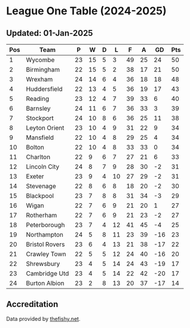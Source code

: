# League One Table (2024-2025)
## Updated: 01-Jan-2025

| Pos | Team | P | W | D | L | F | A | GD | Pts |
| --- | --- | --- | --- | --- | --- | --- | --- | --- | --- |
| 1 | Wycombe | 23 | 15 | 5 | 3 | 49 | 25 | 24 | 50 |
| 2 | Birmingham | 22 | 15 | 5 | 2 | 38 | 17 | 21 | 50 |
| 3 | Wrexham | 24 | 14 | 6 | 4 | 36 | 18 | 18 | 48 |
| 4 | Huddersfield | 22 | 13 | 4 | 5 | 36 | 19 | 17 | 43 |
| 5 | Reading | 23 | 12 | 4 | 7 | 39 | 33 | 6 | 40 |
| 6 | Barnsley | 24 | 11 | 6 | 7 | 36 | 33 | 3 | 39 |
| 7 | Stockport | 24 | 10 | 8 | 6 | 36 | 25 | 11 | 38 |
| 8 | Leyton Orient | 23 | 10 | 4 | 9 | 31 | 22 | 9 | 34 |
| 9 | Mansfield | 22 | 10 | 4 | 8 | 29 | 25 | 4 | 34 |
| 10 | Bolton | 22 | 10 | 4 | 8 | 33 | 33 | 0 | 34 |
| 11 | Charlton | 22 | 9 | 6 | 7 | 27 | 21 | 6 | 33 |
| 12 | Lincoln City | 24 | 8 | 7 | 9 | 28 | 30 | -2 | 31 |
| 13 | Exeter | 23 | 9 | 4 | 10 | 27 | 29 | -2 | 31 |
| 14 | Stevenage | 22 | 8 | 6 | 8 | 18 | 20 | -2 | 30 |
| 15 | Blackpool | 23 | 7 | 8 | 8 | 31 | 34 | -3 | 29 |
| 16 | Wigan | 22 | 7 | 6 | 9 | 21 | 20 | 1 | 27 |
| 17 | Rotherham | 22 | 7 | 6 | 9 | 21 | 23 | -2 | 27 |
| 18 | Peterborough | 23 | 7 | 4 | 12 | 41 | 45 | -4 | 25 |
| 19 | Northampton | 24 | 5 | 8 | 11 | 23 | 39 | -16 | 23 |
| 20 | Bristol Rovers | 23 | 6 | 4 | 13 | 21 | 38 | -17 | 22 |
| 21 | Crawley Town | 22 | 5 | 5 | 12 | 24 | 40 | -16 | 20 |
| 22 | Shrewsbury | 23 | 4 | 5 | 14 | 24 | 43 | -19 | 17 |
| 23 | Cambridge Utd | 23 | 4 | 5 | 14 | 22 | 42 | -20 | 17 |
| 24 | Burton Albion | 23 | 2 | 8 | 13 | 20 | 37 | -17 | 14 |

## Accreditation 

Data provided by [thefishy.net](https://www.thefishy.net/).